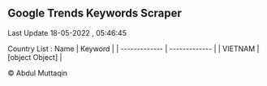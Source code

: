 

## Google Trends Keywords Scraper 
 
Last Update 18-05-2022 , 05:46:45

Country List :
 Name  | Keyword |
| ------------- | ------------- |
| VIETNAM | [object Object] |



© Abdul Muttaqin 
